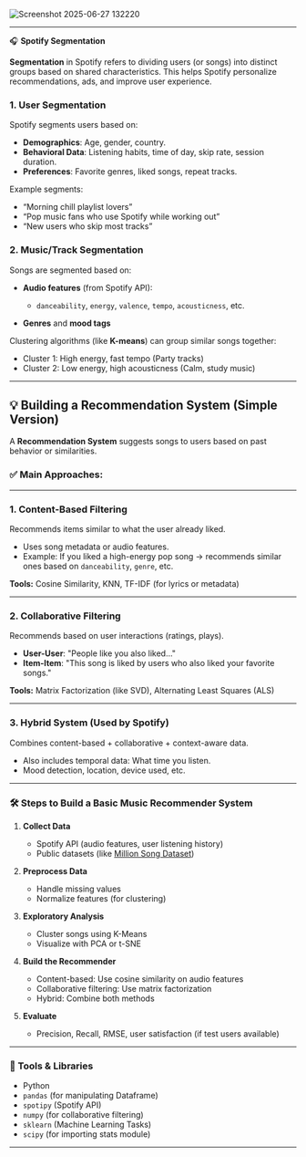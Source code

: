 ![Screenshot 2025-06-27 132220](https://github.com/user-attachments/assets/f60fc62f-3bc5-485b-a5b0-792ab528878d)


---

 🎧 **Spotify Segmentation**

**Segmentation** in Spotify refers to dividing users (or songs) into distinct groups based on shared characteristics. This helps Spotify personalize recommendations, ads, and improve user experience.

### 1. **User Segmentation**

Spotify segments users based on:

* **Demographics**: Age, gender, country.
* **Behavioral Data**: Listening habits, time of day, skip rate, session duration.
* **Preferences**: Favorite genres, liked songs, repeat tracks.

Example segments:

* “Morning chill playlist lovers”
* “Pop music fans who use Spotify while working out”
* “New users who skip most tracks”

### 2. **Music/Track Segmentation**

Songs are segmented based on:

* **Audio features** (from Spotify API):

  * `danceability`, `energy`, `valence`, `tempo`, `acousticness`, etc.
* **Genres** and **mood tags**

Clustering algorithms (like **K-means**) can group similar songs together:

* Cluster 1: High energy, fast tempo (Party tracks)
* Cluster 2: Low energy, high acousticness (Calm, study music)

---

## 💡 **Building a Recommendation System (Simple Version)**

A **Recommendation System** suggests songs to users based on past behavior or similarities.

### ✅ **Main Approaches:**

---

### 1. **Content-Based Filtering**

Recommends items similar to what the user already liked.

* Uses song metadata or audio features.
* Example: If you liked a high-energy pop song → recommends similar ones based on `danceability`, `genre`, etc.

**Tools:** Cosine Similarity, KNN, TF-IDF (for lyrics or metadata)

---

### 2. **Collaborative Filtering**

Recommends based on user interactions (ratings, plays).

* **User-User**: "People like you also liked..."
* **Item-Item**: "This song is liked by users who also liked your favorite songs."

**Tools:** Matrix Factorization (like SVD), Alternating Least Squares (ALS)

---

### 3. **Hybrid System (Used by Spotify)**

Combines content-based + collaborative + context-aware data.

* Also includes temporal data: What time you listen.
* Mood detection, location, device used, etc.

---

### 🛠️ **Steps to Build a Basic Music Recommender System**

1. **Collect Data**

   * Spotify API (audio features, user listening history)
   * Public datasets (like [Million Song Dataset](http://millionsongdataset.com/))

2. **Preprocess Data**

   * Handle missing values
   * Normalize features (for clustering)

3. **Exploratory Analysis**

   * Cluster songs using K-Means
   * Visualize with PCA or t-SNE

4. **Build the Recommender**

   * Content-based: Use cosine similarity on audio features
   * Collaborative filtering: Use matrix factorization
   * Hybrid: Combine both methods

5. **Evaluate**

   * Precision, Recall, RMSE, user satisfaction (if test users available)

---

### 🧠 Tools & Libraries

* Python
* `pandas` (for manipulating Dataframe)
* `spotipy` (Spotify API)
* `numpy` (for collaborative filtering)
* `sklearn` (Machine Learning Tasks)
* `scipy`  (for importing stats module)

---


